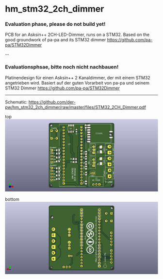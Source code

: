 # hm_stm32_2ch_dimmer

### Evaluation phase, please do not build yet!

PCB for an Asksin++ 2CH-LED-Dimmer, runs on a STM32.
Based on the good groundwork of pa-pa and its STM32 dimmer https://github.com/pa-pa/STM32Dimmer

--
### Evaluationsphsae, bitte noch nicht nachbauen!

Platinendesign für einen Asksin++ 2 Kanaldimmer, der mit einem STM32 angetrieben wird.
Basiert auf der guten Vorarbeit von pa-pa und seinem STM32 Dimmer https://github.com/pa-pa/STM32Dimmer

---

Schematic:
https://github.com/der-pw/hm_stm32_2ch_dimmer/raw/master/files/STM32_2CH_Dimmer.pdf

top
![top](https://github.com/der-pw/hm_stm32_2ch_dimmer/blob/master/files/STM32_2CH_Dimmer_PCB_top.jpg "top")

bottom
![bottom](https://github.com/der-pw/hm_stm32_2ch_dimmer/blob/master/files/STM32_2CH_Dimmer_PCB_btm.jpg "bottm")
